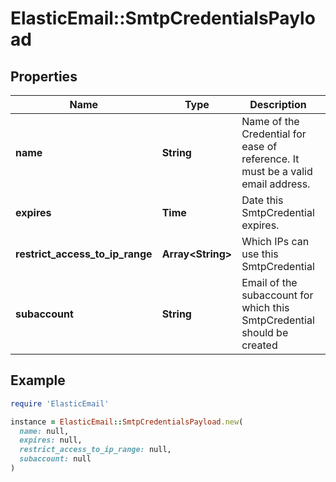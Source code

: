 # ElasticEmail::SmtpCredentialsPayload

## Properties

| Name | Type | Description | Notes |
| ---- | ---- | ----------- | ----- |
| **name** | **String** | Name of the Credential for ease of reference. It must be a valid email address. |  |
| **expires** | **Time** | Date this SmtpCredential expires. | [optional] |
| **restrict_access_to_ip_range** | **Array&lt;String&gt;** | Which IPs can use this SmtpCredential | [optional] |
| **subaccount** | **String** | Email of the subaccount for which this SmtpCredential should be created | [optional] |

## Example

```ruby
require 'ElasticEmail'

instance = ElasticEmail::SmtpCredentialsPayload.new(
  name: null,
  expires: null,
  restrict_access_to_ip_range: null,
  subaccount: null
)
```

